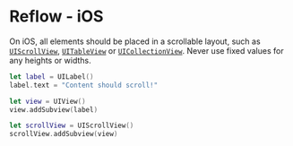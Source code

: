 # Reflow - iOS

On iOS, all elements should be placed in a scrollable layout, such as [`UIScrollView`](https://developer.apple.com/documentation/uikit/uiscrollview), [`UITableView`](https://developer.apple.com/documentation/uikit/views_and_controls/table_views) or [`UICollectionView`](https://developer.apple.com/documentation/uikit/views_and_controls/collection_views). Never use fixed values for any heights or widths.

```swift
let label = UILabel()
label.text = "Content should scroll!"

let view = UIView()
view.addSubview(label)

let scrollView = UIScrollView()
scrollView.addSubview(view)
```
